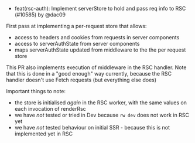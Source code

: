 - feat(rsc-auth): Implement serverStore to hold and pass req info to RSC (#10585) by @dac09

First pass at implementing a per-request store that allows:

- access to headers and cookies from requests in server components
- access to serverAuthState from server components
- maps serverAuthState updated from middleware to the the per request store 

This PR also implements execution of middleware in the RSC handler. Note that this is done in a "good enough" way currently, because the RSC handler doesn't use Fetch requests (but everything else does)
 
Important things to note:
- the store is initialised _again_ in the RSC worker, with the same values on each invocation of renderRsc
- we have _not_ tested or tried in Dev because `rw dev` does not work in RSC yet
- we have _not_ tested behaviour on initial SSR - because this is not implemented yet in RSC 

